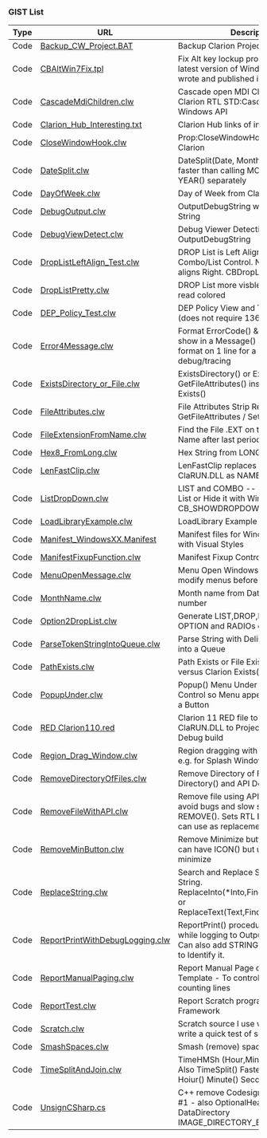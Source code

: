 ### GIST List

| Type | URL | Description  |
|-----|-----|---------------|
| Code | [Backup_CW_Project.BAT            ](https://gist.github.com/CarlTBarnes/bbb936e418226d55ff8651bb1bfbf7e4)| Backup Clarion Project BAT files
| Code | [CBAltWin7Fix.tpl                 ](https://gist.github.com/CarlTBarnes/5e0e7d5a3e3f0b5c991e8f0601e69004)| Fix Alt key lockup problem with the latest version of Windows 10 that I wrote and published in ClarionMag
| Code | [CascadeMdiChildren.clw           ](https://gist.github.com/CarlTBarnes/ed29557b7142ec4695f7d460cabef3fd)| Cascade open MDI Child windows like Clarion RTL STD:CascadeWindow using Windows API
| Code | [Clarion_Hub_Interesting.txt      ](https://gist.github.com/CarlTBarnes/aabb812d5a34fcfe69d2421702799aef)| Clarion Hub links of interest
| Code | [CloseWindowHook.clw              ](https://gist.github.com/CarlTBarnes/f86f6b695276b2b3327f5959e5c57682)| Prop:CloseWindowHook Example Clarion
| Code | [DateSplit.clw                    ](https://gist.github.com/CarlTBarnes/77ebb46ddcce3ed7c4040f9c31bd571c)| DateSplit(Date, Month, Day, Year) much faster than calling MONTH() DAY() YEAR() separately
| Code | [DayOfWeek.clw                    ](https://gist.github.com/CarlTBarnes/b4ec3d3968ccc8de0f5d81d9f4ada7cf)| Day of Week from Clarion Date
| Code | [DebugOutput.clw                  ](https://gist.github.com/CarlTBarnes/d3c7a3779b094f0ed48186d04a9b45e6)| OutputDebugString wrapper for Clarion String
| Code | [DebugViewDetect.clw              ](https://gist.github.com/CarlTBarnes/c88a85373873f6ff54b79071e1a67d80)| Debug Viewer Detection for OutputDebugString
| Code | [DropListLeftAlign_Test.clw       ](https://gist.github.com/CarlTBarnes/6b2812bf95e9b8de1cc84f934efcd969)| DROP List is Left Aligned by Class for Combo/List Control. Normally RTL aligns Right. CBDropLeftClass
| Code | [DropListPretty.clw               ](https://gist.github.com/CarlTBarnes/c100da879ac9f5992b4dd7358132b8de)| DROP List more visble and easier to read colored
| Code | [DEP_Policy_Test.clw              ](https://gist.github.com/CarlTBarnes/d0f94d5ec6df1d4385909d67dbf49bd2)| DEP Policy View and Test in Clarion (does not require 13620)
| Code | [Error4Message.clw                ](https://gist.github.com/CarlTBarnes/a6ee0a195aaaab54d7ac3abd55aade84)| Format ErrorCode() & Error() etc ... to show in a Message() Stop() Halt(), or format on 1 line for a Log file or debug/tracing
| Code | [ExistsDirectory_or_File.clw      ](https://gist.github.com/CarlTBarnes/d301e2cffa475820f6cc4e9fd7895ff9)| ExistsDirectory() or ExistsFile() using GetFileAttributes() instead of Clarion Exists()
| Code | [FileAttributes.clw               ](https://gist.github.com/CarlTBarnes/2d89615faa064f0b8437c6a66d0f80e2)| File Attributes Strip Read Only - GetFileAttributes / SetFileAttributes
| Code | [FileExtensionFromName.clw        ](https://gist.github.com/CarlTBarnes/45e9e2f25ac304e44451a5558490e36d)| Find the File .EXT on the end of a File Name after last period
| Code | [Hex8_FromLong.clw                ](https://gist.github.com/CarlTBarnes/a05f6318fd1c7eece9802b0aacda4e3d)| Hex String from LONG
| Code | [LenFastClip.clw                  ](https://gist.github.com/CarlTBarnes/ea0c8cafb1fd8b6e428f4160058330eb)| LenFastClip replaces LEN(CLIP()) in ClaRUN.DLL as NAME('Cla$FASTCLIP')
| Code | [ListDropDown.clw                 ](https://gist.github.com/CarlTBarnes/7d0b7c6e8547447de87b04f6211fc1d3)| LIST and COMBO -- Show the DROP List or Hide it with WinAPI message CB_SHOWDROPDOWN
| Code | [LoadLibraryExample.clw           ](https://gist.github.com/CarlTBarnes/9fcde37b3b5278083cb594244fb9361f)| LoadLibrary Example
| Code | [Manifest_WindowsXX.Manifest      ](https://gist.github.com/CarlTBarnes/4c7f97d922a3e19ea5592c73c999ad41)| Manifest files for Windows 10 8.1 8 7 with Visual Styles
| Code | [ManifestFixupFunction.clw        ](https://gist.github.com/CarlTBarnes/2abf8a7be95cd14da586c7b9c17173f4)| Manifest Fixup Controls for Hand Code
| Code | [MenuOpenMessage.clw              ](https://gist.github.com/CarlTBarnes/e2902bb0280fe25554aa67b2e9292c51)| Menu Open Windows Message to modify menus before opening
| Code | [MonthName.clw                    ](https://gist.github.com/CarlTBarnes/e39ff03a571295a3a9a0c89d10a6daaf)| Month name from Date or Month number
| Code | [Option2DropList.clw              ](https://gist.github.com/CarlTBarnes/e73b02cee9c2d5b73eab8a35e841f618)| Generate LIST,DROP,FROM based on OPTION and RADIOs on Window
| Code | [ParseTokenStringIntoQueue.clw    ](https://gist.github.com/CarlTBarnes/709d454636f2d441072fb40714c5138e)| Parse String with Delimited with Tokens into a Queue
| Code | [PathExists.clw                   ](https://gist.github.com/CarlTBarnes/e2b1f07fcc306192c32995c03249d28b)| Path Exists or File Exists functions versus Clarion Exists()
| Code | [PopupUnder.clw                   ](https://gist.github.com/CarlTBarnes/297557ade046558cdeb183fdd27bb1df)| Popup() Menu Under or Beside a Control so Menu appears to drop under a Button
| Code | [RED  Clarion110.red              ](https://gist.github.com/CarlTBarnes/bb8f31ff45896db9cacaee79c732ca8e)| Clarion 11 RED file to Copy Debug ClaRUN.DLL to Project Folder during Debug build
| Code | [Region_Drag_Window.clw           ](https://gist.github.com/CarlTBarnes/3bc3f0164071bc0548df2db8b2fd6963)| Region dragging with mouse example, e.g. for Splash Window with no title bar
| Code | [RemoveDirectoryOfFiles.clw       ](https://gist.github.com/CarlTBarnes/67e8a4e53c12ec820d9d6ebbba6957a3)| Remove Directory of Files using Directory() and API DeleteFile
| Code | [RemoveFileWithAPI.clw            ](https://gist.github.com/CarlTBarnes/e5d553a8ffe4287b0e19deac9c432202)| Remove file using API DeleteFile() to avoid bugs and slow speed of in RTL REMOVE(). Sets RTL ErrorCode() so can use as replacement for REMOVE().
| Code | [RemoveMinButton.clw              ](https://gist.github.com/CarlTBarnes/86b64b19d5309a1ca00d1fce2bb225a3)| Remove Minimize button so window can have ICON() but user cannot minimize
| Code | [ReplaceString.clw                ](https://gist.github.com/CarlTBarnes/03a1929c5ddcba80ea657ffe04e93c94)| Search and Replace Substring in a String. ReplaceInto(*Into,Find,Replace),LONG or ReplaceText(Text,Find,Replace),STRING
| Code | [ReportPrintWithDebugLogging.clw  ](https://gist.github.com/CarlTBarnes/cd99310728b490cf4e085d8c4cccd2c6)| ReportPrint() procedure Prints Details while logging to OutputDebugString. Can also add STRING to printed BAND to Identify it.
| Code | [ReportManualPaging.clw           ](https://gist.github.com/CarlTBarnes/1e0ddd480e083f8feedb4a98f53176a4)| Report Manual Page class and Template - To control page breaks by counting lines
| Code | [ReportTest.clw                   ](https://gist.github.com/CarlTBarnes/29f78a2ca43813e83489dc62a4d5e0c0)| Report Scratch program and test Framework
| Code | [Scratch.clw                      ](https://gist.github.com/CarlTBarnes/87e1b615288409b86b7f7af4488e8dbd)| Scratch source I use when I want to write a quick test of some code
| Code | [SmashSpaces.clw                  ](https://gist.github.com/CarlTBarnes/09bdf8ad4870f366749e9ec64d6a97b8)| Smash (remove) spaces from a STRING
| Code | [TimeSplitAndJoin.clw             ](https://gist.github.com/CarlTBarnes/95ce2526c6ad74511cb475cd469ca0fd)| TimeHMSh (Hour,Min,Sec) like DATE(). Also TimeSplit() Faster than using Hoiur() Minute() Second()
| Code | [UnsignCSharp.cs                  ](https://gist.github.com/CarlTBarnes/441066055dff8fdbc011c2d20b3b7511)| C++ remove Codesigning Certificates #1 - also OptionalHeader DataDirectory IMAGE_DIRECTORY_ENTRY_SECURITY
